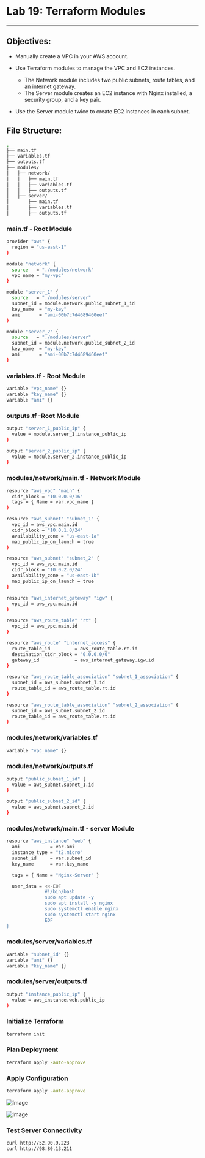 # Lab 19: Terraform Modules
---
## Objectives:

* Manually create a VPC in your AWS account.

* Use Terraform modules to manage the VPC and EC2 instances.
  * The Network module includes two public subnets, route tables, and an internet gateway.
  * The Server module creates an EC2 instance with Nginx installed, a security group, and a key pair.

* Use the Server module twice to create EC2 instances in each subnet.

## File Structure:
```sh
.
├── main.tf
├── variables.tf
├── outputs.tf
├── modules/
│   ├── network/
│   │   ├── main.tf
│   │   ├── variables.tf
│   │   ├── outputs.tf
│   ├── server/
│       ├── main.tf
│       ├── variables.tf
│       ├── outputs.tf
```

### main.tf - Root Module
```sh
provider "aws" {
  region = "us-east-1"
}

module "network" {
  source   = "./modules/network"
  vpc_name = "my-vpc"
}

module "server_1" {
  source   = "./modules/server"
  subnet_id = module.network.public_subnet_1_id
  key_name  = "my-key"
  ami       = "ami-00b7c7d4689460eef"
}

module "server_2" {
  source   = "./modules/server"
  subnet_id = module.network.public_subnet_2_id
  key_name  = "my-key"
  ami       = "ami-00b7c7d4689460eef"
}
```
### variables.tf - Root Module
```sh
variable "vpc_name" {}
variable "key_name" {}
variable "ami" {}
```
### outputs.tf -Root Module
```sh
output "server_1_public_ip" {
  value = module.server_1.instance_public_ip
}

output "server_2_public_ip" {
  value = module.server_2.instance_public_ip
}
```

### modules/network/main.tf - Network Module
```sh
resource "aws_vpc" "main" {
  cidr_block = "10.0.0.0/16"
  tags = { Name = var.vpc_name }
}

resource "aws_subnet" "subnet_1" {
  vpc_id = aws_vpc.main.id
  cidr_block = "10.0.1.0/24"
  availability_zone = "us-east-1a"
  map_public_ip_on_launch = true
}

resource "aws_subnet" "subnet_2" {
  vpc_id = aws_vpc.main.id
  cidr_block = "10.0.2.0/24"
  availability_zone = "us-east-1b"
  map_public_ip_on_launch = true
}

resource "aws_internet_gateway" "igw" {
  vpc_id = aws_vpc.main.id
}

resource "aws_route_table" "rt" {
  vpc_id = aws_vpc.main.id
}

resource "aws_route" "internet_access" {
  route_table_id         = aws_route_table.rt.id
  destination_cidr_block = "0.0.0.0/0"
  gateway_id             = aws_internet_gateway.igw.id
}

resource "aws_route_table_association" "subnet_1_association" {
  subnet_id = aws_subnet.subnet_1.id
  route_table_id = aws_route_table.rt.id
}

resource "aws_route_table_association" "subnet_2_association" {
  subnet_id = aws_subnet.subnet_2.id
  route_table_id = aws_route_table.rt.id
}
```
### modules/network/variables.tf
```sh
variable "vpc_name" {}
```
### modules/network/outputs.tf 
```sh
output "public_subnet_1_id" {
  value = aws_subnet.subnet_1.id
}

output "public_subnet_2_id" {
  value = aws_subnet.subnet_2.id
}
```

### modules/network/main.tf - server Module
```sh
resource "aws_instance" "web" {
  ami           = var.ami
  instance_type = "t2.micro"
  subnet_id     = var.subnet_id
  key_name      = var.key_name

  tags = { Name = "Nginx-Server" }

  user_data = <<-EOF
              #!/bin/bash
              sudo apt update -y
              sudo apt install -y nginx
              sudo systemctl enable nginx
              sudo systemctl start nginx
              EOF
}
```
### modules/server/variables.tf 
```sh
variable "subnet_id" {}
variable "ami" {}
variable "key_name" {}
```


### modules/server/outputs.tf
```sh
output "instance_public_ip" {
  value = aws_instance.web.public_ip
}
```
### Initialize Terraform
```sh
terraform init
```
### Plan Deployment
```sh
terraform apply -auto-approve
```
### Apply Configuration
```sh
terraform apply -auto-approve
```

![Image](https://github.com/user-attachments/assets/17c3daed-397a-4b36-b602-74dcc4fe86aa)

![Image](https://github.com/user-attachments/assets/552ead7a-7dea-40cc-9de3-27ad0f22f543)

### Test Server Connectivity
```sh
curl http://52.90.9.223
curl http://98.80.13.211
```

